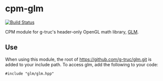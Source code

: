 cpm-glm
=======

[![Build Status](https://travis-ci.org/iauns/cpm-glm.png)](https://travis-ci.org/iauns/cpm-glm)

CPM module for g-truc's header-only OpenGL math library,
[GLM](http://glm.g-truc.net).

Use
---

When using this module, the root of https://github.com/g-truc/glm.git is added
to your include path. To access glm, add the following to your code:

```
#include "glm/glm.hpp"
```

